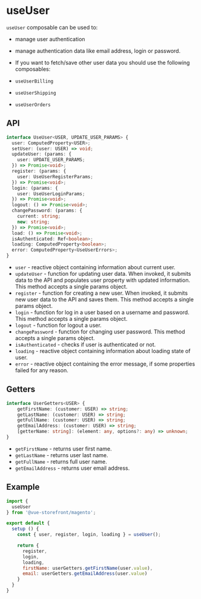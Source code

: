 # useUser

`useUser` composable can be used to:
* manage user authentication
* manage authentication data like email address, login or password.
* If you want to fetch/save other user data you should use the following composables:

* `useUserBilling`
* `useUserShipping`
* `useUserOrders`

## API
```typescript
interface UseUser<USER, UPDATE_USER_PARAMS> {
  user: ComputedProperty<USER>;
  setUser: (user: USER) => void;
  updateUser: (params: {
    user: UPDATE_USER_PARAMS;
  }) => Promise<void>;
  register: (params: {
    user: UseUserRegisterParams;
  }) => Promise<void>;
  login: (params: {
    user: UseUserLoginParams;
  }) => Promise<void>;
  logout: () => Promise<void>;
  changePassword: (params: {
    current: string;
    new: string;
  }) => Promise<void>;
  load: () => Promise<void>;
  isAuthenticated: Ref<boolean>;
  loading: ComputedProperty<boolean>;
  error: ComputedProperty<UseUserErrors>;
}
```

* `user` - reactive object containing information about current user.
* `updateUser` - function for updating user data. When invoked, it submits data to the API and populates user property with updated information. This method accepts a single params object.
* `register` - function for creating a new user. When invoked, it submits new user data to the API and saves them. This method accepts a single params object.
* `login` - function for log in a user based on a username and password. This method accepts a single params object.
* `logout` - function for logout a user.
* `changePassword` - function for changing user password. This method accepts a single params object.
* `isAuthenticated` - checks if user is authenticated or not.
* `loading` - reactive object containing information about loading state of user.
* `error` - reactive object containing the error message, if some properties failed for any reason.

## Getters
````typescript
interface UserGetters<USER> {
    getFirstName: (customer: USER) => string;
    getLastName: (customer: USER) => string;
    getFullName: (customer: USER) => string;
    getEmailAddress: (customer: USER) => string;
    [getterName: string]: (element: any, options?: any) => unknown;
}
````
* `getFirstName` - returns user first name.
* `getLastName` - returns user last name.
* `getFullName` - returns full user name.
* `getEmailAddress` - returns user email address.

## Example
```javascript
import {
  useUser
} from '@vue-storefront/magento';

export default {
  setup () {
    const { user, register, login, loading } = useUser();

    return {
      register,
      login,
      loading,
      firstName: userGetters.getFirstName(user.value),
      email: userGetters.getEmailAddress(user.value)
    }
  }
}
```
